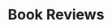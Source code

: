 ---
title: Book Reviews
layout: collection
permalink: /book-reviews/
collection: book-reviews
entries_layout: grid
classes: wide
---